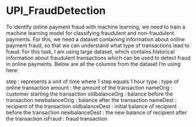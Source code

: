 # UPI_FraudDetection
To identify online payment fraud with machine learning, we need to train a machine learning model for classifying fraudulent and non-fraudulent payments. For this, we need a dataset containing information about online payment fraud, so that we can understand what type of transactions lead to fraud. For this task, I am using large dataset, which contains historical information about fraudulent transactions which can be used to detect fraud in online payments. Below are all the columns from the dataset I’m using here:

step : represents a unit of time where 1 step equals 1 hour
type : type of online transaction
amount : the amount of the transaction
nameOrig : customer starting the transaction
oldbalanceOrg : balance before the transaction
newbalanceOrig : balance after the transaction
nameDest : recipient of the transaction
oldbalanceDest : initial balance of recipient before the transaction
newbalanceDest : the new balance of recipient after the transaction
isFraud : fraud transaction
